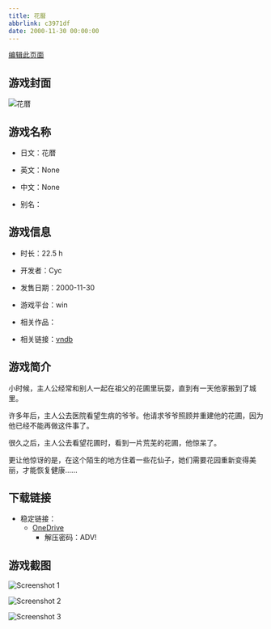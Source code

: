 ```yaml
---
title: 花暦
abbrlink: c3971df
date: 2000-11-30 00:00:00
---
```

[编辑此页面](https://github.com/ACG-3/ADV3-source/blob/main/source/_posts/games/%E8%8A%B1%E6%9A%A6.md)

## 游戏封面

![花暦](https://pan.timero.xyz/d/onedrive/img_lib_001/%E8%8A%B1%E6%9A%A6_cover.avif)


## 游戏名称

- 日文：花暦
- 英文：None
- 中文：None

- 别名：


## 游戏信息

- 时长：22.5 h
- 开发者：Cyc
- 发售日期：2000-11-30
- 游戏平台：win
- 相关作品：

- 相关链接：[vndb](https://vndb.org/v2726)


## 游戏简介

小时候，主人公经常和别人一起在祖父的花圃里玩耍，直到有一天他家搬到了城里。

许多年后，主人公去医院看望生病的爷爷。他请求爷爷照顾并重建他的花圃，因为他已经不能再做这件事了。

很久之后，主人公去看望花圃时，看到一片荒芜的花圃，他惊呆了。

更让他惊讶的是，在这个陌生的地方住着一些花仙子，她们需要花园重新变得美丽，才能恢复健康......




## 下载链接

- 稳定链接：
    - [OneDrive](https://pan.timero.xyz/onedrive/adv_lib_001/%E8%8A%B1%E6%9A%A6)
        - 解压密码：ADV!



## 游戏截图


![Screenshot 1](https://pan.timero.xyz/d/onedrive/img_lib_001/%E8%8A%B1%E6%9A%A6_Screenshot_1.avif)

![Screenshot 2](https://pan.timero.xyz/d/onedrive/img_lib_001/%E8%8A%B1%E6%9A%A6_Screenshot_2.avif)

![Screenshot 3](https://pan.timero.xyz/d/onedrive/img_lib_001/%E8%8A%B1%E6%9A%A6_Screenshot_3.avif)

